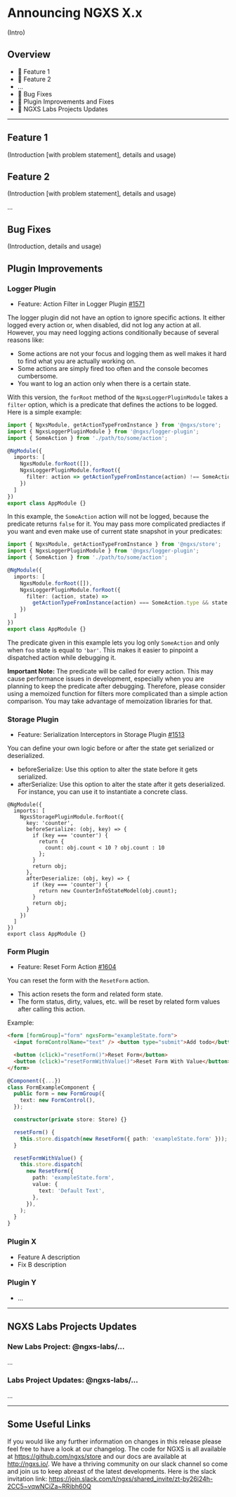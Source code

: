 # Announcing NGXS X.x

(Intro)

## Overview

- 🚀 Feature 1
- 🎨 Feature 2
- ...
- 🐛 Bug Fixes
- 🔌 Plugin Improvements and Fixes
- 🔬 NGXS Labs Projects Updates

---

## Feature 1

(Introduction [with problem statement], details and usage)

## Feature 2

(Introduction [with problem statement], details and usage)

...

## Bug Fixes

(Introduction, details and usage)

## Plugin Improvements

### Logger Plugin

- Feature: Action Filter in Logger Plugin [#1571](https://github.com/ngxs/store/pull/1571)

The logger plugin did not have an option to ignore specific actions. It either logged every action or, when disabled, did not log any action at all. However, you may need logging actions conditionally because of several reasons like:

- Some actions are not your focus and logging them as well makes it hard to find what you are actually working on.
- Some actions are simply fired too often and the console becomes cumbersome.
- You want to log an action only when there is a certain state.

With this version, the `forRoot` method of the `NgxsLoggerPluginModule` takes a `filter` option, which is a predicate that defines the actions to be logged. Here is a simple example:

```ts
import { NgxsModule, getActionTypeFromInstance } from '@ngxs/store';
import { NgxsLoggerPluginModule } from '@ngxs/logger-plugin';
import { SomeAction } from './path/to/some/action';

@NgModule({
  imports: [
    NgxsModule.forRoot([]),
    NgxsLoggerPluginModule.forRoot({
      filter: action => getActionTypeFromInstance(action) !== SomeAction.type
    })
  ]
})
export class AppModule {}
```

In this example, the `SomeAction` action will not be logged, because the predicate returns `false` for it. You may pass more complicated prediactes if you want and even make use of current state snapshot in your predicates:

```ts
import { NgxsModule, getActionTypeFromInstance } from '@ngxs/store';
import { NgxsLoggerPluginModule } from '@ngxs/logger-plugin';
import { SomeAction } from './path/to/some/action';

@NgModule({
  imports: [
    NgxsModule.forRoot([]),
    NgxsLoggerPluginModule.forRoot({
      filter: (action, state) =>
        getActionTypeFromInstance(action) === SomeAction.type && state.foo === 'bar'
    })
  ]
})
export class AppModule {}
```

The predicate given in this example lets you log only `SomeAction` and only when `foo` state is equal to `'bar'`. This makes it easier to pinpoint a dispatched action while debugging it.

**Important Note:** The predicate will be called for every action. This may cause performance issues in development, especially when you are planning to keep the predicate after debugging. Therefore, please consider using a memoized function for filters more complicated than a simple action comparison. You may take advantage of memoization libraries for that.

### Storage Plugin

- Feature: Serialization Interceptors in Storage Plugin [#1513](https://github.com/ngxs/store/pull/1513)

You can define your own logic before or after the state get serialized or deserialized.

- beforeSerialize: Use this option to alter the state before it gets serialized.
- afterSerialize: Use this option to alter the state after it gets deserialized. For instance, you can use it to instantiate a concrete class.

```
@NgModule({
  imports: [
    NgxsStoragePluginModule.forRoot({
      key: 'counter',
      beforeSerialize: (obj, key) => {
        if (key === 'counter') {
          return {
            count: obj.count < 10 ? obj.count : 10
          };
        }
        return obj;
      },
      afterDeserialize: (obj, key) => {
        if (key === 'counter') {
          return new CounterInfoStateModel(obj.count);
        }
        return obj;
      }
    })
  ]
})
export class AppModule {}
```

### Form Plugin

- Feature: Reset Form Action [#1604](github.com/ngxs/store/pull/1604)

You can reset the form with the `ResetForm` action.

- This action resets the form and related form state.
- The form status, dirty, values, etc. will be reset by related form values after calling this action.

Example:

```html
<form [formGroup]="form" ngxsForm="exampleState.form">
  <input formControlName="text" /> <button type="submit">Add todo</button>

  <button (click)="resetForm()">Reset Form</button>
  <button (click)="resetFormWithValue()">Reset Form With Value</button>
</form>
```

```typescript
@Component({...})
class FormExampleComponent {
  public form = new FormGroup({
    text: new FormControl(),
  });

  constructor(private store: Store) {}

  resetForm() {
    this.store.dispatch(new ResetForm({ path: 'exampleState.form' }));
  }

  resetFormWithValue() {
    this.store.dispatch(
      new ResetForm({
        path: 'exampleState.form',
        value: {
          text: 'Default Text',
        },
      }),
    );
  }
}
```

### Plugin X

- Feature A description
- Fix B description

### Plugin Y

- ...

---

## NGXS Labs Projects Updates

### New Labs Project: @ngxs-labs/...

...

### Labs Project Updates: @ngxs-labs/...

...

---

## Some Useful Links

If you would like any further information on changes in this release please feel free to have a look at our changelog. The code for NGXS is all available at https://github.com/ngxs/store and our docs are available at http://ngxs.io/. We have a thriving community on our slack channel so come and join us to keep abreast of the latest developments. Here is the slack invitation link: https://join.slack.com/t/ngxs/shared_invite/zt-by26i24h-2CC5~vqwNCiZa~RRibh60Q
